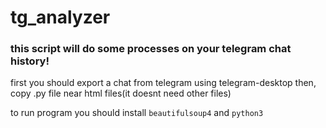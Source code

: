 # tg_analyzer
### this script will do some processes on your telegram chat history!

first you should export a chat from telegram using telegram-desktop
then, copy .py file near html files(it doesnt need other files)

to run program you should install `beautifulsoup4` and `python3`
